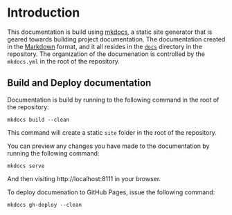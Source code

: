 # Introduction

This documentation is build using [mkdocs](http://www.mkdocs.org/), a static site generator that is geared towards building project documentation. The documentation created in the [Markdown](http://en.wikipedia.org/wiki/Markdown) format, and it all resides in the [`docs`](https://github.com/Islandora-Labs/islandora/tree/7.x-2.x/docs) directory in the repository. The organization of the documenation is controlled by the `mkdocs.yml` in the root of the repository.

## Build and Deploy documentation

Documentation is build by running to the following command in the root of the repository:

`mkdocs build --clean`

This command will create a static `site` folder in the root of the repository. 

You can preview any changes you have made to the documentation by running the following command:

`mkdocs serve`

And then visiting http://localhost:8111 in your browser.

To deploy documenation to GitHub Pages, issue the following command:

`mkdocs gh-deploy --clean`
